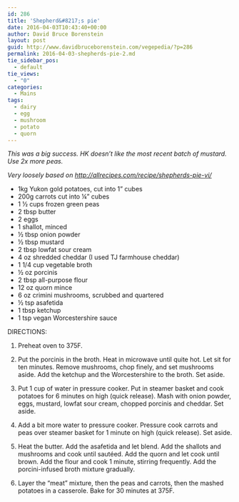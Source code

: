```yaml
---
id: 286
title: 'Shepherd&#8217;s pie'
date: 2016-04-03T10:43:40+00:00
author: David Bruce Borenstein
layout: post
guid: http://www.davidbruceborenstein.com/vegepedia/?p=286
permalink: 2016-04-03-shepherds-pie-2.md
tie_sidebar_pos:
  - default
tie_views:
  - "0"
categories:
  - Mains
tags:
  - dairy
  - egg
  - mushroom
  - potato
  - quorn
---
```

_This was a big success. HK doesn’t like the most recent batch of mustard. Use 2x more peas._

_Very loosely based on http://allrecipes.com/recipe/shepherds-pie-vi/_

  * 1kg Yukon gold potatoes, cut into 1” cubes
  * 200g carrots cut into ¼” cubes
  * 1 ½ cups frozen green peas
  * 2 tbsp butter
  * 2 eggs
  * 1 shallot, minced
  * ½ tbsp onion powder
  * ½ tbsp mustard
  * 2 tbsp lowfat sour cream
  * 4 oz shredded cheddar (I used TJ farmhouse cheddar)
  * 1 1/4 cup vegetable broth
  * ½ oz porcinis
  * 2 tbsp all-purpose flour
  * 12 oz quorn mince
  * 6 oz crimini mushrooms, scrubbed and quartered
  * ½ tsp asafetida
  * 1 tbsp ketchup
  * 1 tsp vegan Worcestershire sauce

DIRECTIONS:

  1. Preheat oven to 375F.

<ol start="2">
  <li>
    Put the porcinis in the broth. Heat in microwave until quite hot. Let sit for ten minutes. Remove mushrooms, chop finely, and set mushrooms aside. Add the ketchup and the Worcestershire to the broth. Set aside.
  </li>
</ol>

<ol start="3">
  <li>
    Put 1 cup of water in pressure cooker. Put in steamer basket and cook potatoes for 6 minutes on high (quick release). Mash with onion powder, eggs, mustard, lowfat sour cream, chopped porcinis and cheddar. Set aside.
  </li>
</ol>

<ol start="4">
  <li>
    Add a bit more water to pressure cooker. Pressure cook carrots and peas over steamer basket for 1 minute on high (quick release). Set aside.
  </li>
</ol>

<ol start="5">
  <li>
    Heat the butter. Add the asafetida and let blend. Add the shallots and mushrooms and cook until sautéed. Add the quorn and let cook until brown. Add the flour and cook 1 minute, stirring frequently. Add the porcini-infused broth mixture gradually.
  </li>
</ol>

<ol start="6">
  <li>
    Layer the “meat” mixture, then the peas and carrots, then the mashed potatoes in a casserole. Bake for 30 minutes at 375F.
  </li>
</ol>